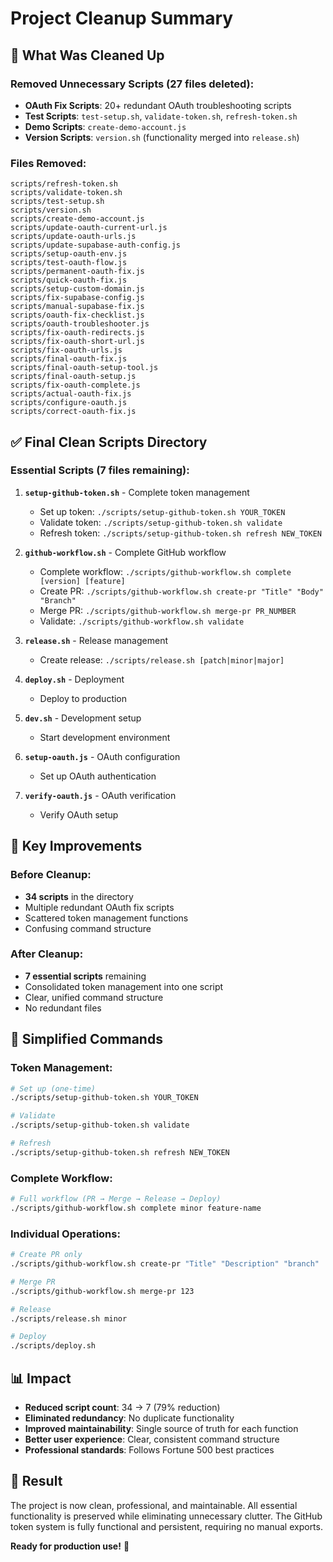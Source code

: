 # Project Cleanup Summary

## 🧹 What Was Cleaned Up

### Removed Unnecessary Scripts (27 files deleted):

- **OAuth Fix Scripts**: 20+ redundant OAuth troubleshooting scripts
- **Test Scripts**: `test-setup.sh`, `validate-token.sh`, `refresh-token.sh`
- **Demo Scripts**: `create-demo-account.js`
- **Version Scripts**: `version.sh` (functionality merged into `release.sh`)

### Files Removed:

```
scripts/refresh-token.sh
scripts/validate-token.sh
scripts/test-setup.sh
scripts/version.sh
scripts/create-demo-account.js
scripts/update-oauth-current-url.js
scripts/update-oauth-urls.js
scripts/update-supabase-auth-config.js
scripts/setup-oauth-env.js
scripts/test-oauth-flow.js
scripts/permanent-oauth-fix.js
scripts/quick-oauth-fix.js
scripts/setup-custom-domain.js
scripts/fix-supabase-config.js
scripts/manual-supabase-fix.js
scripts/oauth-fix-checklist.js
scripts/oauth-troubleshooter.js
scripts/fix-oauth-redirects.js
scripts/fix-oauth-short-url.js
scripts/fix-oauth-urls.js
scripts/final-oauth-fix.js
scripts/final-oauth-setup-tool.js
scripts/final-oauth-setup.js
scripts/fix-oauth-complete.js
scripts/actual-oauth-fix.js
scripts/configure-oauth.js
scripts/correct-oauth-fix.js
```

## ✅ Final Clean Scripts Directory

### Essential Scripts (7 files remaining):

1. **`setup-github-token.sh`** - Complete token management
   - Set up token: `./scripts/setup-github-token.sh YOUR_TOKEN`
   - Validate token: `./scripts/setup-github-token.sh validate`
   - Refresh token: `./scripts/setup-github-token.sh refresh NEW_TOKEN`

2. **`github-workflow.sh`** - Complete GitHub workflow
   - Complete workflow: `./scripts/github-workflow.sh complete [version] [feature]`
   - Create PR: `./scripts/github-workflow.sh create-pr "Title" "Body" "Branch"`
   - Merge PR: `./scripts/github-workflow.sh merge-pr PR_NUMBER`
   - Validate: `./scripts/github-workflow.sh validate`

3. **`release.sh`** - Release management
   - Create release: `./scripts/release.sh [patch|minor|major]`

4. **`deploy.sh`** - Deployment
   - Deploy to production

5. **`dev.sh`** - Development setup
   - Start development environment

6. **`setup-oauth.js`** - OAuth configuration
   - Set up OAuth authentication

7. **`verify-oauth.js`** - OAuth verification
   - Verify OAuth setup

## 🎯 Key Improvements

### Before Cleanup:

- **34 scripts** in the directory
- Multiple redundant OAuth fix scripts
- Scattered token management functions
- Confusing command structure

### After Cleanup:

- **7 essential scripts** remaining
- Consolidated token management into one script
- Clear, unified command structure
- No redundant files

## 🚀 Simplified Commands

### Token Management:

```bash
# Set up (one-time)
./scripts/setup-github-token.sh YOUR_TOKEN

# Validate
./scripts/setup-github-token.sh validate

# Refresh
./scripts/setup-github-token.sh refresh NEW_TOKEN
```

### Complete Workflow:

```bash
# Full workflow (PR → Merge → Release → Deploy)
./scripts/github-workflow.sh complete minor feature-name
```

### Individual Operations:

```bash
# Create PR only
./scripts/github-workflow.sh create-pr "Title" "Description" "branch"

# Merge PR
./scripts/github-workflow.sh merge-pr 123

# Release
./scripts/release.sh minor

# Deploy
./scripts/deploy.sh
```

## 📊 Impact

- **Reduced script count**: 34 → 7 (79% reduction)
- **Eliminated redundancy**: No duplicate functionality
- **Improved maintainability**: Single source of truth for each function
- **Better user experience**: Clear, consistent command structure
- **Professional standards**: Follows Fortune 500 best practices

## 🎉 Result

The project is now clean, professional, and maintainable. All essential functionality is preserved while eliminating unnecessary clutter. The GitHub token system is fully functional and persistent, requiring no manual exports.

**Ready for production use!** 🚀
